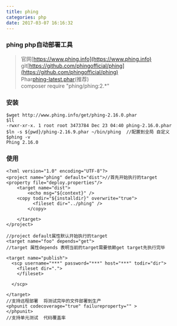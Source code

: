 ```yaml
---
title: phing
categories: php
date: 2017-03-07 16:16:32
---
```



### phing php自动部署工具 

> 官网[https://www.phing.info](https://www.phing.info)  
> git[https://github.com/phingofficial/phing](https://github.com/phingofficial/phing)  
> Phar[phing-latest.phar](https://www.phing.info/get/phing-latest.phar)(推荐)  
> composer require "phing/phing:2.*"  

### 安装

	$wget http://www.phing.info/get/phing-2.16.0.phar
	$ll
	-rwxr-xr-x. 1 root root 3473784 Dec 23 04:40 phing-2.16.0.phar
	$ln -s ${pwd}/phing-2.16.9.phar ~/bin/phing  //配置到全局 自定义
	$phing -v
	Phing 2.16.0

<!--more-->
### 使用
	
	<?xml version="1.0" encoding="UTF-8"?>
	<project name="phing" default="dist">//首先开始执行的target
	<property file="deploy.properties"/>
	    <target name="dist">
	        <echo msg="${context}" />
		<copy todir="${installdir}" overwrite="true">
	          <fileset dir="../phing" />
	        </copy>
		
	    </target>
	</project>

	//project default属性默认开始执行的target
	<target name="foo" depends="get">
	//target 属性depends 表明当前的target需要依赖get target先执行完毕

	<target name="publish">
	  <scp username="***" password="***" host="***" todir="dir">	
	    <fileset dir=".">	
	    </fileset>
	
	  </scp>
	
	</target>
	//支持远程部署  将测试完毕的文件部署到生产
	<phpunit codecoverage="true" failureproperty="" >
	</phpunit>
	//支持单元测试  代码覆盖率